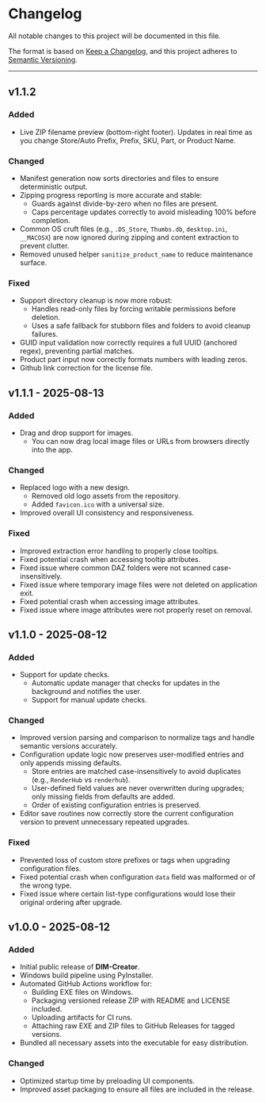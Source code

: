 # Changelog
All notable changes to this project will be documented in this file.

The format is based on [Keep a Changelog](https://keepachangelog.com/en/1.1.0/),
and this project adheres to [Semantic Versioning](https://semver.org/spec/v2.0.0.html).

---

## v1.1.2
### Added
- Live ZIP filename preview (bottom-right footer). Updates in real time as you change Store/Auto Prefix, Prefix, SKU, Part, or Product Name.

### Changed
- Manifest generation now sorts directories and files to ensure deterministic output.  
- Zipping progress reporting is more accurate and stable:
  - Guards against divide-by-zero when no files are present.
  - Caps percentage updates correctly to avoid misleading 100% before completion.  
- Common OS cruft files (e.g., `.DS_Store`, `Thumbs.db`, `desktop.ini`, `__MACOSX`) are now ignored during zipping and content extraction to prevent clutter.  
- Removed unused helper `sanitize_product_name` to reduce maintenance surface.

### Fixed
- Support directory cleanup is now more robust:
  - Handles read-only files by forcing writable permissions before deletion.
  - Uses a safe fallback for stubborn files and folders to avoid cleanup failures.
- GUID input validation now correctly requires a full UUID (anchored regex), preventing partial matches.
- Product part input now correctly formats numbers with leading zeros.
- Github link correction for the license file.

## v1.1.1 - 2025-08-13
### Added
- Drag and drop support for images.
  - You can now drag local image files or URLs from browsers directly into the app.

### Changed
- Replaced logo with a new design.
  - Removed old logo assets from the repository.
  - Added `favicon.ico` with a universal size.
- Improved overall UI consistency and responsiveness.

### Fixed
- Improved extraction error handling to properly close tooltips.
- Fixed potential crash when accessing tooltip attributes.
- Fixed issue where common DAZ folders were not scanned case-insensitively.
- Fixed issue where temporary image files were not deleted on application exit.
- Fixed potential crash when accessing image attributes.
- Fixed issue where image attributes were not properly reset on removal.

## v1.1.0 - 2025-08-12
### Added
- Support for update checks.
  - Automatic update manager that checks for updates in the background and notifies the user.
  - Support for manual update checks.

### Changed
- Improved version parsing and comparison to normalize tags and handle semantic versions accurately.
- Configuration update logic now preserves user-modified entries and only appends missing defaults.
  - Store entries are matched case-insensitively to avoid duplicates (e.g., `RenderHub` vs `renderhub`).
  - User-defined field values are never overwritten during upgrades; only missing fields from defaults are added.
  - Order of existing configuration entries is preserved.
- Editor save routines now correctly store the current configuration version to prevent unnecessary repeated upgrades.

### Fixed
- Prevented loss of custom store prefixes or tags when upgrading configuration files.
- Fixed potential crash when configuration `data` field was malformed or of the wrong type.
- Fixed issue where certain list-type configurations would lose their original ordering after upgrade.

## v1.0.0 - 2025-08-12
### Added
- Initial public release of **DIM-Creator**.
- Windows build pipeline using PyInstaller.
- Automated GitHub Actions workflow for:
  - Building EXE files on Windows.
  - Packaging versioned release ZIP with README and LICENSE included.
  - Uploading artifacts for CI runs.
  - Attaching raw EXE and ZIP files to GitHub Releases for tagged versions.
- Bundled all necessary assets into the executable for easy distribution.

### Changed
- Optimized startup time by preloading UI components.
- Improved asset packaging to ensure all files are included in the release.